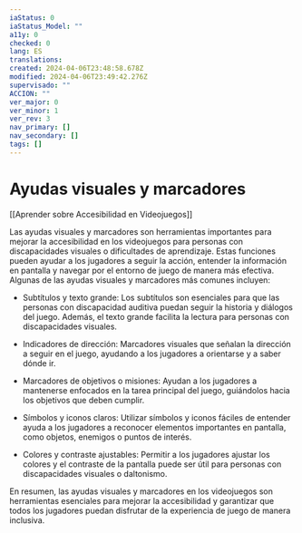 ```yaml
---
iaStatus: 0
iaStatus_Model: ""
a11y: 0
checked: 0
lang: ES
translations: 
created: 2024-04-06T23:48:58.678Z
modified: 2024-04-06T23:49:42.276Z
supervisado: ""
ACCION: ""
ver_major: 0
ver_minor: 1
ver_rev: 3
nav_primary: []
nav_secondary: []
tags: []
---
```

# Ayudas visuales y marcadores

[[Aprender sobre Accesibilidad en Videojuegos]]

Las ayudas visuales y marcadores son herramientas importantes para mejorar la accesibilidad en los videojuegos para personas con discapacidades visuales o dificultades de aprendizaje. Estas funciones pueden ayudar a los jugadores a seguir la acción, entender la información en pantalla y navegar por el entorno de juego de manera más efectiva. Algunas de las ayudas visuales y marcadores más comunes incluyen:

- Subtítulos y texto grande: Los subtítulos son esenciales para que las personas con discapacidad auditiva puedan seguir la historia y diálogos del juego. Además, el texto grande facilita la lectura para personas con discapacidades visuales.

- Indicadores de dirección: Marcadores visuales que señalan la dirección a seguir en el juego, ayudando a los jugadores a orientarse y a saber dónde ir.

- Marcadores de objetivos o misiones: Ayudan a los jugadores a mantenerse enfocados en la tarea principal del juego, guiándolos hacia los objetivos que deben cumplir.

- Símbolos y iconos claros: Utilizar símbolos y iconos fáciles de entender ayuda a los jugadores a reconocer elementos importantes en pantalla, como objetos, enemigos o puntos de interés.

- Colores y contraste ajustables: Permitir a los jugadores ajustar los colores y el contraste de la pantalla puede ser útil para personas con discapacidades visuales o daltonismo.

En resumen, las ayudas visuales y marcadores en los videojuegos son herramientas esenciales para mejorar la accesibilidad y garantizar que todos los jugadores puedan disfrutar de la experiencia de juego de manera inclusiva.
